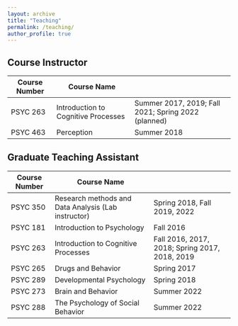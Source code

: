 ```yaml
---
layout: archive
title: "Teaching"
permalink: /teaching/
author_profile: true
---
```


## Course Instructor

| Course Number | Course Name                         |                                                     |
| ------------- | ----------------------------------- | --------------------------------------------------- |
| PSYC 263      | Introduction to Cognitive Processes | Summer 2017, 2019; Fall 2021; Spring 2022 (planned) |  
| PSYC 463      | Perception                          | Summer 2018                                         |


## Graduate Teaching Assistant

| Course Number | Course Name                                    |                                                |
| -------- | --------------------------------------------------- | ---------------------------------------------- |
| PSYC 350 | Research methods and Data Analysis (Lab instructor) | Spring 2018, Fall 2019, 2022                   |  
| PSYC 181 | Introduction to Psychology                          | Fall 2016                                      |
| PSYC 263 | Introduction to Cognitive Processes                 | Fall 2016, 2017, 2018; Spring 2017, 2018, 2019 |
| PSYC 265 | Drugs and Behavior                                  | Spring 2017                                    |
| PSYC 289 | Developmental Psychology                            | Spring 2018                                    |
| PSYC 273 | Brain and Behavior                                  | Summer 2022                                    |
| PSYC 288 | The Psychology of Social Behavior                   | Summer 2022                                    |
